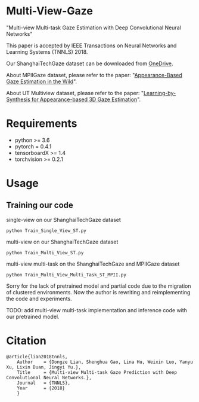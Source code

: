 # Multi-View-Gaze

"Multi-view Multi-task Gaze Estimation with Deep Convolutional Neural Networks"

This paper is accepted by IEEE Transactions on Neural Networks and Learning Systems (TNNLS) 2018.

Our ShanghaiTechGaze dataset can be downloaded from [OneDrive](https://yien01-my.sharepoint.com/:u:/g/personal/doubility_z0_tn/EaDL9AkP5QdLgsOpmDw06K0BZqF0smTHMNOiH3ZMEk3WoA?e=VaKWeg).

About MPIIGaze dataset, please refer to the paper: "[Appearance-Based Gaze Estimation in the Wild](https://arxiv.org/pdf/1504.02863.pdf)". 

About UT Multiview dataset, please refer to the paper: "[Learning-by-Synthesis for Appearance-based 3D Gaze Estimation](https://ieeexplore.ieee.org/stamp/stamp.jsp?tp=&arnumber=6909631)".

# Requirements
- python >= 3.6
- pytorch = 0.4.1
- tensorboardX >= 1.4
- torchvision >= 0.2.1

# Usage
## Training our code

single-view on our ShanghaiTechGaze dataset 
```
python Train_Single_View_ST.py
```

multi-view on our ShanghaiTechGaze dataset 
```
python Train_Multi_View_ST.py
```

multi-view multi-task on the ShanghaiTechGaze and MPIIGaze dataset 
```
python Train_Multi_View_Multi_Task_ST_MPII.py
```
Sorry for the lack of pretrained model and partial code due to the migration of clustered environments.
Now the author is rewriting and reimplementing the code and experiments.

TODO: add multi-view multi-task implementation and inference code with our pretrained model.

# Citation

```
@article{lian2018tnnls,
    Author    = {Dongze Lian, Shenghua Gao, Lina Hu, Weixin Luo, Yanyu Xu, Lixin Duan, Jingyi Yu.},
    Title     = {Multi-view Multi-task Gaze Prediction with Deep Convolutional Neural Networks.},
    Journal   = {TNNLS},
    Year      = {2018}
    }
```